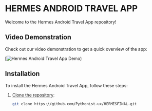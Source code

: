 # HERMES ANDROID TRAVEL APP

Welcome to the Hermes Android Travel App repository! 

## Video Demonstration

Check out our video demonstration to get a quick overview of the app:

[![Hermes Android Travel App Demo](https://github.com/Pythonist-ux/HERMESFINAL/assets/83156291/9711a121-8edc-4d3c-9f90-5aaac2893df1))



## Installation

To install the Hermes Android Travel App, follow these steps:

1. [Clone the repository](https://github.com/Pythonist-ux/HERMESFINAL.git):

   ```bash
   git clone https://github.com/Pythonist-ux/HERMESFINAL.git

